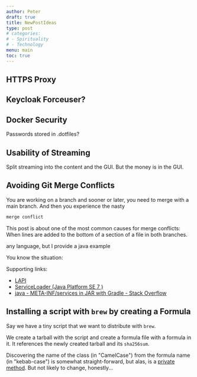 ```yaml
---
author: Peter
draft: true
title: NewPostIdeas
type: post
# categories:
# - Spirituality
# - Technology
menu: main
toc: true
---
```


## HTTPS Proxy
## Keycloak Forceuser?

## Docker Security

Passwords stored in .dotfiles?

## Usability of Streaming

Split streaming into the content and the GUI. But the money is
in the GUI.

## Avoiding Git Merge Conflicts

You are working on a branch and sooner or later, you need to merge with a main branch. And then you experience the nasty

```bash
merge conflict
```

This post is about one of the most common causes for merge conflicts: When lines are added to the bottom of a section of a file in both branches.

 any language, but I provide a java example

You know the situation: 

Supporting links:

* [LAPI](https://gitlab.lessor.dk/LAPI/api-core/-/blob/master/api-core/src/main/java/dk/lessor/api/core/servicelocator/ServiceLocatorImpl.java)
* [ServiceLoader (Java Platform SE 7 )](https://docs.oracle.com/javase/7/docs/api/java/util/ServiceLoader.html)
* [java - META-INF/services in JAR with Gradle - Stack Overflow](https://stackoverflow.com/questions/13254620/meta-inf-services-in-jar-with-gradle)

## Installing a script with `brew` by creating a Formula

Say we have a tiny script that we want to distribute with `brew`.

We create a tarball with the script and create a formula file with a formula in
it. It references the newly created tarball and its `sha256sum`.

Discovering the name of the class (in "CamelCase") from the formula name (in
"kebab-case") is somewhat straight-forward, but alas, is a [private
method](https://rubydoc.brew.sh/Formulary.html#class_s-class_method). But not
likely to change, honestly...
